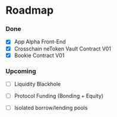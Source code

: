 # Roadmap

### Done

* [x] App Alpha Front-End
* [x] Crosschain neToken Vault Contract V01
* [x] Bookie Contract V01

### Upcoming

* [ ] Liquidity Blackhole
* [ ] Protocol Funding (Bonding + Equity)
* [ ] Isolated borrow/lending pools

